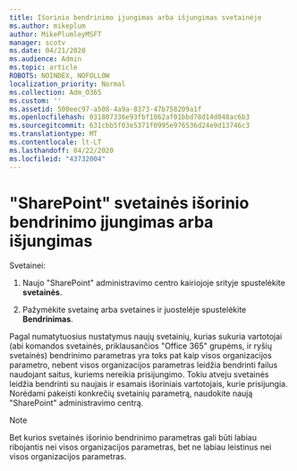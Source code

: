 ```yaml
---
title: Išorinio bendrinimo įjungimas arba išjungimas svetainėje
ms.author: mikeplum
author: MikePlumleyMSFT
manager: scotv
ms.date: 04/21/2020
ms.audience: Admin
ms.topic: article
ROBOTS: NOINDEX, NOFOLLOW
localization_priority: Normal
ms.collection: Adm_O365
ms.custom: ''
ms.assetid: 500eec97-a508-4a9a-8373-47b758209a1f
ms.openlocfilehash: 031807336e93fbf1862af01bbd78d14d048ac6b3
ms.sourcegitcommit: 631cbb5f03e5371f0995e976536d24e9d13746c3
ms.translationtype: MT
ms.contentlocale: lt-LT
ms.lasthandoff: 04/22/2020
ms.locfileid: "43732004"
---
```

# <a name="turn-external-sharing-on-or-off-for-a-sharepoint-site"></a>"SharePoint" svetainės išorinio bendrinimo įjungimas arba išjungimas

Svetainei:
  
1. Naujo "SharePoint" administravimo centro kairiojoje srityje spustelėkite **svetainės**.
    
2. Pažymėkite svetainę arba svetaines ir juostelėje spustelėkite **Bendrinimas**.
    
Pagal numatytuosius nustatymus naujų svetainių, kurias sukuria vartotojai (abi komandos svetainės, priklausančios "Office 365" grupėms, ir ryšių svetainės) bendrinimo parametras yra toks pat kaip visos organizacijos parametro, nebent visos organizacijos parametras leidžia bendrinti failus naudojant saitus, kuriems nereikia prisijungimo. Tokiu atveju svetainės leidžia bendrinti su naujais ir esamais išoriniais vartotojais, kurie prisijungia. Norėdami pakeisti konkrečių svetainių parametrą, naudokite naują "SharePoint" administravimo centrą.
  
> [!NOTE]
> Bet kurios svetainės išorinio bendrinimo parametras gali būti labiau ribojantis nei visos organizacijos parametras, bet ne labiau leistinus nei visos organizacijos parametras. 
  

